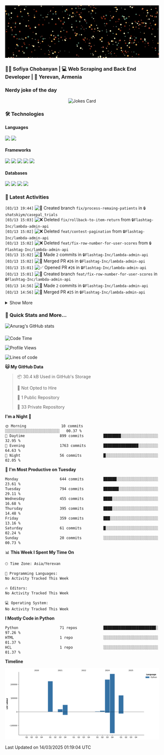 <p align="center">
  <img src="images/github.gif" alt="Hello, I am Sofiya" />
</p>

<h3> 👩‍💻 Sofiya Chobanyan | 💻 Web Scraping and Back End Developer | 📍 Yerevan, Armenia </h3>


### Nerdy joke of the day

<p align="center">
<img src="https://readme-jokes.vercel.app/api?theme=tokyonight" alt="Jokes Card" />
</p>

### 🛠️ Technologies

#### Languages

<code><img height="30" src="https://img.shields.io/badge/python-3670A0?style=for-the-badge&logo=python&logoColor=ffdd54"></code>
<code><img height="30" src="https://img.shields.io/badge/c++-%2300599C.svg?style=for-the-badge&logo=c%2B%2B&logoColor=white"></code>

#### Frameworks

<code><img height="30" src="https://img.shields.io/badge/django-%23092E20.svg?style=for-the-badge&logo=django&logoColor=white"></code>
<code><img height="30" src="https://img.shields.io/badge/DJANGO-REST-ff1709?style=for-the-badge&logo=django&logoColor=white&color=ff1709&labelColor=gray"></code>
<code><img height="30" src="https://img.shields.io/badge/flask-%23000.svg?style=for-the-badge&logo=flask&logoColor=white"></code>
<code><img height="30" src="https://img.shields.io/badge/-Selenium-brightgreen"></code>
<code><img height="30" src="https://img.shields.io/badge/-Scrapy-green"></code>

#### Databases

<code><img height="30" src="https://img.shields.io/badge/postgres-%23316192.svg?style=for-the-badge&logo=postgresql&logoColor=white"></code>
<code><img height="30" src="https://img.shields.io/badge/sqlite-%2307405e.svg?style=for-the-badge&logo=sqlite&logoColor=white"></code>
<code><img height="30" src="https://img.shields.io/badge/MongoDB-%234ea94b.svg?style=for-the-badge&logo=mongodb&logoColor=white"></code>
<code><img height="30" src="https://img.shields.io/badge/redis-%23DD0031.svg?style=for-the-badge&logo=redis&logoColor=white"></code>


### 💫 Latest Activities

<!--START_SECTION:activity-->
`[03/13 19:44]` <img alt="📂" src="https://github.com/cheesits456/github-activity-readme/raw/master/icons/create-branch.png" align="top" height="18"> Created branch `fix/process-remaing-patients` in <span title="Private Repo">`🔒shatskiym/casepal_trials`</span>  
`[03/13 15:03]` <img alt="❌" src="https://github.com/cheesits456/github-activity-readme/raw/master/icons/delete.png" align="top" height="18"> Deleted `fix/rollback-to-item-return` from <span title="Private Repo">`🔒Flashtag-Inc/lambda-admin-api`</span>  
`[03/13 15:02]` <img alt="❌" src="https://github.com/cheesits456/github-activity-readme/raw/master/icons/delete.png" align="top" height="18"> Deleted `feat/contest-pagination` from <span title="Private Repo">`🔒Flashtag-Inc/lambda-admin-api`</span>  
`[03/13 15:02]` <img alt="❌" src="https://github.com/cheesits456/github-activity-readme/raw/master/icons/delete.png" align="top" height="18"> Deleted `feat/fix-row-number-for-user-scores` from <span title="Private Repo">`🔒Flashtag-Inc/lambda-admin-api`</span>  
`[03/13 15:02]` <img alt="📝" src="https://github.com/cheesits456/github-activity-readme/raw/master/icons/commit.png" align="top" height="18"> Made `2` commits in <span title="Private Repo">`🔒Flashtag-Inc/lambda-admin-api`</span>  
`[03/13 15:02]` <img alt="🎉" src="https://github.com/cheesits456/github-activity-readme/raw/master/icons/merge.png" align="top" height="18"> Merged PR `#26` in <span title="Private Repo">`🔒Flashtag-Inc/lambda-admin-api`</span>  
`[03/13 15:01]` <img alt="✅" src="https://github.com/cheesits456/github-activity-readme/raw/master/icons/pr-open.png" align="top" height="18"> Opened PR `#26` in <span title="Private Repo">`🔒Flashtag-Inc/lambda-admin-api`</span>  
`[03/13 15:01]` <img alt="📂" src="https://github.com/cheesits456/github-activity-readme/raw/master/icons/create-branch.png" align="top" height="18"> Created branch `feat/fix-row-number-for-user-scores` in <span title="Private Repo">`🔒Flashtag-Inc/lambda-admin-api`</span>  
`[03/13 14:56]` <img alt="📝" src="https://github.com/cheesits456/github-activity-readme/raw/master/icons/commit.png" align="top" height="18"> Made `2` commits in <span title="Private Repo">`🔒Flashtag-Inc/lambda-admin-api`</span>  
`[03/13 14:56]` <img alt="🎉" src="https://github.com/cheesits456/github-activity-readme/raw/master/icons/merge.png" align="top" height="18"> Merged PR `#25` in <span title="Private Repo">`🔒Flashtag-Inc/lambda-admin-api`</span>  

<details><summary>Show More</summary>

`[03/13 14:56]` <img alt="✅" src="https://github.com/cheesits456/github-activity-readme/raw/master/icons/pr-open.png" align="top" height="18"> Opened PR `#25` in <span title="Private Repo">`🔒Flashtag-Inc/lambda-admin-api`</span>  
`[03/13 14:55]` <img alt="📂" src="https://github.com/cheesits456/github-activity-readme/raw/master/icons/create-branch.png" align="top" height="18"> Created branch `feat/user-score-offset-limit` in <span title="Private Repo">`🔒Flashtag-Inc/lambda-admin-api`</span>  
`[03/13 14:33]` <img alt="📝" src="https://github.com/cheesits456/github-activity-readme/raw/master/icons/commit.png" align="top" height="18"> Made `2` commits in <span title="Private Repo">`🔒Flashtag-Inc/lambda-admin-api`</span>  
`[03/13 14:33]` <img alt="🎉" src="https://github.com/cheesits456/github-activity-readme/raw/master/icons/merge.png" align="top" height="18"> Merged PR `#24` in <span title="Private Repo">`🔒Flashtag-Inc/lambda-admin-api`</span>  
`[03/13 14:33]` <img alt="✅" src="https://github.com/cheesits456/github-activity-readme/raw/master/icons/pr-open.png" align="top" height="18"> Opened PR `#24` in <span title="Private Repo">`🔒Flashtag-Inc/lambda-admin-api`</span>  
`[03/13 14:33]` <img alt="📂" src="https://github.com/cheesits456/github-activity-readme/raw/master/icons/create-branch.png" align="top" height="18"> Created branch `feat/contest-pagination` in <span title="Private Repo">`🔒Flashtag-Inc/lambda-admin-api`</span>  
`[03/13 14:22]` <img alt="📝" src="https://github.com/cheesits456/github-activity-readme/raw/master/icons/commit.png" align="top" height="18"> Made `2` commits in <span title="Private Repo">`🔒Flashtag-Inc/lambda-admin-api`</span>  
`[03/13 14:22]` <img alt="🎉" src="https://github.com/cheesits456/github-activity-readme/raw/master/icons/merge.png" align="top" height="18"> Merged PR `#23` in <span title="Private Repo">`🔒Flashtag-Inc/lambda-admin-api`</span>  
`[03/13 14:22]` <img alt="✅" src="https://github.com/cheesits456/github-activity-readme/raw/master/icons/pr-open.png" align="top" height="18"> Opened PR `#23` in <span title="Private Repo">`🔒Flashtag-Inc/lambda-admin-api`</span>  
`[03/13 14:21]` <img alt="📂" src="https://github.com/cheesits456/github-activity-readme/raw/master/icons/create-branch.png" align="top" height="18"> Created branch `fix/rollback-to-item-return` in <span title="Private Repo">`🔒Flashtag-Inc/lambda-admin-api`</span>  
`[03/13 14:09]` <img alt="❌" src="https://github.com/cheesits456/github-activity-readme/raw/master/icons/delete.png" align="top" height="18"> Deleted `feat/school_leaderboard` from <span title="Private Repo">`🔒Flashtag-Inc/lambda-admin-api`</span>  
`[03/13 14:08]` <img alt="❌" src="https://github.com/cheesits456/github-activity-readme/raw/master/icons/delete.png" align="top" height="18"> Deleted `feat/user-content` from <span title="Private Repo">`🔒Flashtag-Inc/lambda-admin-api`</span>  
`[03/13 14:08]` <img alt="❌" src="https://github.com/cheesits456/github-activity-readme/raw/master/icons/delete.png" align="top" height="18"> Deleted `fix/user-content` from <span title="Private Repo">`🔒Flashtag-Inc/lambda-admin-api`</span>  
`[03/13 14:08]` <img alt="❌" src="https://github.com/cheesits456/github-activity-readme/raw/master/icons/delete.png" align="top" height="18"> Deleted `feat/pagination` from <span title="Private Repo">`🔒Flashtag-Inc/lambda-admin-api`</span>  
`[03/13 14:08]` <img alt="❌" src="https://github.com/cheesits456/github-activity-readme/raw/master/icons/delete.png" align="top" height="18"> Deleted `feat/pagination-with-total-count` from <span title="Private Repo">`🔒Flashtag-Inc/lambda-admin-api`</span>  
`[03/13 14:08]` <img alt="❌" src="https://github.com/cheesits456/github-activity-readme/raw/master/icons/delete.png" align="top" height="18"> Deleted `fix/response` from <span title="Private Repo">`🔒Flashtag-Inc/lambda-admin-api`</span>  
`[03/13 14:07]` <img alt="📝" src="https://github.com/cheesits456/github-activity-readme/raw/master/icons/commit.png" align="top" height="18"> Made `2` commits in <span title="Private Repo">`🔒Flashtag-Inc/lambda-admin-api`</span>  
`[03/13 14:07]` <img alt="🎉" src="https://github.com/cheesits456/github-activity-readme/raw/master/icons/merge.png" align="top" height="18"> Merged PR `#22` in <span title="Private Repo">`🔒Flashtag-Inc/lambda-admin-api`</span>  
`[03/13 14:07]` <img alt="✅" src="https://github.com/cheesits456/github-activity-readme/raw/master/icons/pr-open.png" align="top" height="18"> Opened PR `#22` in <span title="Private Repo">`🔒Flashtag-Inc/lambda-admin-api`</span>  
`[03/13 14:07]` <img alt="📂" src="https://github.com/cheesits456/github-activity-readme/raw/master/icons/create-branch.png" align="top" height="18"> Created branch `fix/response` in <span title="Private Repo">`🔒Flashtag-Inc/lambda-admin-api`</span>  
`[03/13 14:03]` <img alt="📝" src="https://github.com/cheesits456/github-activity-readme/raw/master/icons/commit.png" align="top" height="18"> Made `2` commits in <span title="Private Repo">`🔒Flashtag-Inc/lambda-admin-api`</span>  
`[03/13 14:03]` <img alt="🎉" src="https://github.com/cheesits456/github-activity-readme/raw/master/icons/merge.png" align="top" height="18"> Merged PR `#21` in <span title="Private Repo">`🔒Flashtag-Inc/lambda-admin-api`</span>  
`[03/13 13:58]` <img alt="✅" src="https://github.com/cheesits456/github-activity-readme/raw/master/icons/pr-open.png" align="top" height="18"> Opened PR `#21` in <span title="Private Repo">`🔒Flashtag-Inc/lambda-admin-api`</span>  
`[03/13 13:57]` <img alt="📂" src="https://github.com/cheesits456/github-activity-readme/raw/master/icons/create-branch.png" align="top" height="18"> Created branch `feat/pagination-with-total-count` in <span title="Private Repo">`🔒Flashtag-Inc/lambda-admin-api`</span>  
`[03/13 13:11]` <img alt="✅" src="https://github.com/cheesits456/github-activity-readme/raw/master/icons/pr-open.png" align="top" height="18"> Opened PR `#20` in <span title="Private Repo">`🔒Flashtag-Inc/lambda-admin-api`</span>  
`[03/13 13:10]` <img alt="📝" src="https://github.com/cheesits456/github-activity-readme/raw/master/icons/commit.png" align="top" height="18"> Made `2` commits in <span title="Private Repo">`🔒Flashtag-Inc/lambda-admin-api`</span>  
`[03/13 13:10]` <img alt="🎉" src="https://github.com/cheesits456/github-activity-readme/raw/master/icons/merge.png" align="top" height="18"> Merged PR `#19` in <span title="Private Repo">`🔒Flashtag-Inc/lambda-admin-api`</span>  
`[03/13 13:09]` <img alt="✅" src="https://github.com/cheesits456/github-activity-readme/raw/master/icons/pr-open.png" align="top" height="18"> Opened PR `#19` in <span title="Private Repo">`🔒Flashtag-Inc/lambda-admin-api`</span>  
`[03/13 13:07]` <img alt="📂" src="https://github.com/cheesits456/github-activity-readme/raw/master/icons/create-branch.png" align="top" height="18"> Created branch `feat/pagination` in <span title="Private Repo">`🔒Flashtag-Inc/lambda-admin-api`</span>  
`[03/13 12:17]` <img alt="✅" src="https://github.com/cheesits456/github-activity-readme/raw/master/icons/pr-open.png" align="top" height="18"> Opened PR `#191` in <span title="Private Repo">`🔒Flashtag-Inc/flashtag-backend`</span>  
`[03/13 11:45]` <img alt="✅" src="https://github.com/cheesits456/github-activity-readme/raw/master/icons/pr-open.png" align="top" height="18"> Opened PR `#190` in <span title="Private Repo">`🔒Flashtag-Inc/flashtag-backend`</span>  
`[03/13 11:44]` <img alt="📂" src="https://github.com/cheesits456/github-activity-readme/raw/master/icons/create-branch.png" align="top" height="18"> Created branch `feat/FT-2756` in <span title="Private Repo">`🔒Flashtag-Inc/flashtag-backend`</span>  
`[03/13 10:53]` <img alt="✅" src="https://github.com/cheesits456/github-activity-readme/raw/master/icons/pr-open.png" align="top" height="18"> Opened PR `#189` in <span title="Private Repo">`🔒Flashtag-Inc/flashtag-backend`</span>  
`[03/13 10:53]` <img alt="✅" src="https://github.com/cheesits456/github-activity-readme/raw/master/icons/pr-open.png" align="top" height="18"> Opened PR `#12` in <span title="Private Repo">`🔒Flashtag-Inc/lambda-task-notification-handler`</span>  
`[03/13 10:53]` <img alt="✅" src="https://github.com/cheesits456/github-activity-readme/raw/master/icons/pr-open.png" align="top" height="18"> Opened PR `#94` in <span title="Private Repo">`🔒Flashtag-Inc/flashtap-data-lib`</span>  
`[03/13 10:51]` <img alt="📂" src="https://github.com/cheesits456/github-activity-readme/raw/master/icons/create-branch.png" align="top" height="18"> Created branch `feat/FT-2759` in <span title="Private Repo">`🔒Flashtag-Inc/flashtag-backend`</span>  
`[03/13 10:49]` <img alt="📂" src="https://github.com/cheesits456/github-activity-readme/raw/master/icons/create-branch.png" align="top" height="18"> Created branch `feat/FT-2759` in <span title="Private Repo">`🔒Flashtag-Inc/lambda-task-notification-handler`</span>  
`[03/13 10:49]` <img alt="📂" src="https://github.com/cheesits456/github-activity-readme/raw/master/icons/create-branch.png" align="top" height="18"> Created branch `feat/FT-2759` in <span title="Private Repo">`🔒Flashtag-Inc/flashtap-data-lib`</span>  
`[03/13 01:20]` <img alt="📝" src="https://github.com/cheesits456/github-activity-readme/raw/master/icons/commit.png" align="top" height="18"> Made `2` commits in [Sofiyayan/Sofiyayan](https://github.com/Sofiyayan/Sofiyayan)  
`[03/11 19:28]` <img alt="📝" src="https://github.com/cheesits456/github-activity-readme/raw/master/icons/commit.png" align="top" height="18"> Made `18` commits in <span title="Private Repo">`🔒Flashtag-Inc/lambda-admin-api`</span>  
`[03/11 19:28]` <img alt="🎉" src="https://github.com/cheesits456/github-activity-readme/raw/master/icons/merge.png" align="top" height="18"> Merged PR `#18` in <span title="Private Repo">`🔒Flashtag-Inc/lambda-admin-api`</span>  
`[03/11 19:27]` <img alt="✅" src="https://github.com/cheesits456/github-activity-readme/raw/master/icons/pr-open.png" align="top" height="18"> Opened PR `#18` in <span title="Private Repo">`🔒Flashtag-Inc/lambda-admin-api`</span>  
`[03/11 19:05]` <img alt="🎉" src="https://github.com/cheesits456/github-activity-readme/raw/master/icons/merge.png" align="top" height="18"> Merged PR `#17` in <span title="Private Repo">`🔒Flashtag-Inc/lambda-admin-api`</span>  
`[03/11 19:05]` <img alt="📝" src="https://github.com/cheesits456/github-activity-readme/raw/master/icons/commit.png" align="top" height="18"> Made `5` commits in <span title="Private Repo">`🔒Flashtag-Inc/lambda-admin-api`</span>  
`[03/11 19:04]` <img alt="✅" src="https://github.com/cheesits456/github-activity-readme/raw/master/icons/pr-open.png" align="top" height="18"> Opened PR `#17` in <span title="Private Repo">`🔒Flashtag-Inc/lambda-admin-api`</span>  
`[03/11 19:03]` <img alt="📝" src="https://github.com/cheesits456/github-activity-readme/raw/master/icons/commit.png" align="top" height="18"> Made `4` commits in <span title="Private Repo">`🔒Flashtag-Inc/lambda-admin-api`</span>  
`[03/11 16:05]` <img alt="🎉" src="https://github.com/cheesits456/github-activity-readme/raw/master/icons/merge.png" align="top" height="18"> Merged PR `#16` in <span title="Private Repo">`🔒Flashtag-Inc/lambda-admin-api`</span>  
`[03/11 16:05]` <img alt="📝" src="https://github.com/cheesits456/github-activity-readme/raw/master/icons/commit.png" align="top" height="18"> Made `2` commits in <span title="Private Repo">`🔒Flashtag-Inc/lambda-admin-api`</span>  
`[03/11 16:05]` <img alt="✅" src="https://github.com/cheesits456/github-activity-readme/raw/master/icons/pr-open.png" align="top" height="18"> Opened PR `#16` in <span title="Private Repo">`🔒Flashtag-Inc/lambda-admin-api`</span>  
`[03/11 16:04]` <img alt="📝" src="https://github.com/cheesits456/github-activity-readme/raw/master/icons/commit.png" align="top" height="18"> Made `4` commits in <span title="Private Repo">`🔒Flashtag-Inc/lambda-admin-api`</span>  
`[03/11 15:58]` <img alt="🎉" src="https://github.com/cheesits456/github-activity-readme/raw/master/icons/merge.png" align="top" height="18"> Merged PR `#15` in <span title="Private Repo">`🔒Flashtag-Inc/lambda-admin-api`</span>  
`[03/11 15:57]` <img alt="📝" src="https://github.com/cheesits456/github-activity-readme/raw/master/icons/commit.png" align="top" height="18"> Made `2` commits in <span title="Private Repo">`🔒Flashtag-Inc/lambda-admin-api`</span>  
`[03/11 15:57]` <img alt="✅" src="https://github.com/cheesits456/github-activity-readme/raw/master/icons/pr-open.png" align="top" height="18"> Opened PR `#15` in <span title="Private Repo">`🔒Flashtag-Inc/lambda-admin-api`</span>  
`[03/11 15:57]` <img alt="📝" src="https://github.com/cheesits456/github-activity-readme/raw/master/icons/commit.png" align="top" height="18"> Made `1` commit in <span title="Private Repo">`🔒Flashtag-Inc/lambda-admin-api`</span>  
`[03/11 15:54]` <img alt="🎉" src="https://github.com/cheesits456/github-activity-readme/raw/master/icons/merge.png" align="top" height="18"> Merged PR `#14` in <span title="Private Repo">`🔒Flashtag-Inc/lambda-admin-api`</span>  
`[03/11 15:54]` <img alt="📝" src="https://github.com/cheesits456/github-activity-readme/raw/master/icons/commit.png" align="top" height="18"> Made `5` commits in <span title="Private Repo">`🔒Flashtag-Inc/lambda-admin-api`</span>  
`[03/11 15:52]` <img alt="✅" src="https://github.com/cheesits456/github-activity-readme/raw/master/icons/pr-open.png" align="top" height="18"> Opened PR `#14` in <span title="Private Repo">`🔒Flashtag-Inc/lambda-admin-api`</span>  
`[03/11 15:52]` <img alt="📝" src="https://github.com/cheesits456/github-activity-readme/raw/master/icons/commit.png" align="top" height="18"> Made `3` commits in <span title="Private Repo">`🔒Flashtag-Inc/lambda-admin-api`</span>  
`[03/11 15:48]` <img alt="🎉" src="https://github.com/cheesits456/github-activity-readme/raw/master/icons/merge.png" align="top" height="18"> Merged PR `#13` in <span title="Private Repo">`🔒Flashtag-Inc/lambda-admin-api`</span>  
`[03/11 15:48]` <img alt="✅" src="https://github.com/cheesits456/github-activity-readme/raw/master/icons/pr-open.png" align="top" height="18"> Opened PR `#13` in <span title="Private Repo">`🔒Flashtag-Inc/lambda-admin-api`</span>  
`[03/11 15:47]` <img alt="📂" src="https://github.com/cheesits456/github-activity-readme/raw/master/icons/create-branch.png" align="top" height="18"> Created branch `fix/user-content` in <span title="Private Repo">`🔒Flashtag-Inc/lambda-admin-api`</span>  
`[03/11 15:18]` <img alt="📝" src="https://github.com/cheesits456/github-activity-readme/raw/master/icons/commit.png" align="top" height="18"> Made `3` commits in <span title="Private Repo">`🔒Flashtag-Inc/lambda-admin-api`</span>  
`[03/11 15:18]` <img alt="🎉" src="https://github.com/cheesits456/github-activity-readme/raw/master/icons/merge.png" align="top" height="18"> Merged PR `#12` in <span title="Private Repo">`🔒Flashtag-Inc/lambda-admin-api`</span>  
`[03/11 15:17]` <img alt="📝" src="https://github.com/cheesits456/github-activity-readme/raw/master/icons/commit.png" align="top" height="18"> Made `5` commits in <span title="Private Repo">`🔒Flashtag-Inc/lambda-admin-api`</span>  
`[03/11 15:17]` <img alt="✅" src="https://github.com/cheesits456/github-activity-readme/raw/master/icons/pr-open.png" align="top" height="18"> Opened PR `#12` in <span title="Private Repo">`🔒Flashtag-Inc/lambda-admin-api`</span>  
`[03/11 15:17]` <img alt="📂" src="https://github.com/cheesits456/github-activity-readme/raw/master/icons/create-branch.png" align="top" height="18"> Created branch `feat/user-content` in <span title="Private Repo">`🔒Flashtag-Inc/lambda-admin-api`</span>  
`[03/11 13:26]` <img alt="❌" src="https://github.com/cheesits456/github-activity-readme/raw/master/icons/delete.png" align="top" height="18"> Deleted `feat/fix-global-notification-subscription` from <span title="Private Repo">`🔒Flashtag-Inc/flashtag-backend`</span>  
`[03/11 13:26]` <img alt="📝" src="https://github.com/cheesits456/github-activity-readme/raw/master/icons/commit.png" align="top" height="18"> Made `2` commits in <span title="Private Repo">`🔒Flashtag-Inc/flashtag-backend`</span>  
`[03/11 13:26]` <img alt="🎉" src="https://github.com/cheesits456/github-activity-readme/raw/master/icons/merge.png" align="top" height="18"> Merged PR `#185` in <span title="Private Repo">`🔒Flashtag-Inc/flashtag-backend`</span>  
`[03/11 13:25]` <img alt="✅" src="https://github.com/cheesits456/github-activity-readme/raw/master/icons/pr-open.png" align="top" height="18"> Opened PR `#185` in <span title="Private Repo">`🔒Flashtag-Inc/flashtag-backend`</span>  
`[03/11 13:25]` <img alt="📂" src="https://github.com/cheesits456/github-activity-readme/raw/master/icons/create-branch.png" align="top" height="18"> Created branch `feat/fix-global-notification-subscription` in <span title="Private Repo">`🔒Flashtag-Inc/flashtag-backend`</span>  
`[03/11 01:19]` <img alt="📝" src="https://github.com/cheesits456/github-activity-readme/raw/master/icons/commit.png" align="top" height="18"> Made `1` commit in [Sofiyayan/Sofiyayan](https://github.com/Sofiyayan/Sofiyayan)  
`[03/10 18:00]` <img alt="✅" src="https://github.com/cheesits456/github-activity-readme/raw/master/icons/pr-open.png" align="top" height="18"> Opened PR `#84` in <span title="Private Repo">`🔒shatskiym/casepal_trials`</span>  
`[03/10 18:00]` <img alt="📝" src="https://github.com/cheesits456/github-activity-readme/raw/master/icons/commit.png" align="top" height="18"> Made `1` commit in <span title="Private Repo">`🔒shatskiym/casepal_trials`</span>  
`[03/10 17:58]` <img alt="📂" src="https://github.com/cheesits456/github-activity-readme/raw/master/icons/create-branch.png" align="top" height="18"> Created branch `fix/preview_urls` in <span title="Private Repo">`🔒shatskiym/casepal_trials`</span>  
`[03/10 17:58]` <img alt="❌" src="https://github.com/cheesits456/github-activity-readme/raw/master/icons/delete.png" align="top" height="18"> Deleted `fix/preview_urls` from <span title="Private Repo">`🔒shatskiym/casepal_trials`</span>  
`[03/10 17:58]` <img alt="❌" src="https://github.com/cheesits456/github-activity-readme/raw/master/icons/pr-close.png" align="top" height="18"> Closed PR `#83` in <span title="Private Repo">`🔒shatskiym/casepal_trials`</span>  
`[03/10 17:42]` <img alt="📝" src="https://github.com/cheesits456/github-activity-readme/raw/master/icons/commit.png" align="top" height="18"> Made `1` commit in <span title="Private Repo">`🔒shatskiym/casepal_trials`</span>  
`[03/10 16:26]` <img alt="📝" src="https://github.com/cheesits456/github-activity-readme/raw/master/icons/commit.png" align="top" height="18"> Made `1` commit in <span title="Private Repo">`🔒Flashtag-Inc/flashtag-backend`</span>  
`[03/10 15:15]` <img alt="📝" src="https://github.com/cheesits456/github-activity-readme/raw/master/icons/commit.png" align="top" height="18"> Made `1` commit in <span title="Private Repo">`🔒shatskiym/casepal_trials`</span>  
`[03/10 15:09]` <img alt="✅" src="https://github.com/cheesits456/github-activity-readme/raw/master/icons/pr-open.png" align="top" height="18"> Opened PR `#83` in <span title="Private Repo">`🔒shatskiym/casepal_trials`</span>  
`[03/10 15:09]` <img alt="📝" src="https://github.com/cheesits456/github-activity-readme/raw/master/icons/commit.png" align="top" height="18"> Made `2` commits in <span title="Private Repo">`🔒shatskiym/casepal_trials`</span>  
`[03/10 15:06]` <img alt="📂" src="https://github.com/cheesits456/github-activity-readme/raw/master/icons/create-branch.png" align="top" height="18"> Created branch `fix/preview_urls` in <span title="Private Repo">`🔒shatskiym/casepal_trials`</span>  
`[03/10 14:21]` <img alt="📝" src="https://github.com/cheesits456/github-activity-readme/raw/master/icons/commit.png" align="top" height="18"> Made `1` commit in <span title="Private Repo">`🔒Flashtag-Inc/flashtag-backend`</span>  
`[03/10 14:21]` <img alt="✅" src="https://github.com/cheesits456/github-activity-readme/raw/master/icons/pr-open.png" align="top" height="18"> Opened PR `#184` in <span title="Private Repo">`🔒Flashtag-Inc/flashtag-backend`</span>  
`[03/10 14:19]` <img alt="✅" src="https://github.com/cheesits456/github-activity-readme/raw/master/icons/pr-open.png" align="top" height="18"> Opened PR `#91` in <span title="Private Repo">`🔒Flashtag-Inc/flashtap-data-lib`</span>  
`[03/10 12:06]` <img alt="📂" src="https://github.com/cheesits456/github-activity-readme/raw/master/icons/create-branch.png" align="top" height="18"> Created branch `feat/FT-2757` in <span title="Private Repo">`🔒Flashtag-Inc/flashtap-data-lib`</span>  
`[03/10 12:05]` <img alt="📂" src="https://github.com/cheesits456/github-activity-readme/raw/master/icons/create-branch.png" align="top" height="18"> Created branch `feat/FT-2757` in <span title="Private Repo">`🔒Flashtag-Inc/flashtag-backend`</span>  
`[03/10 01:08]` <img alt="📝" src="https://github.com/cheesits456/github-activity-readme/raw/master/icons/commit.png" align="top" height="18"> Made `4` commits in [Sofiyayan/Sofiyayan](https://github.com/Sofiyayan/Sofiyayan)  
`[03/06 17:49]` <img alt="✅" src="https://github.com/cheesits456/github-activity-readme/raw/master/icons/pr-open.png" align="top" height="18"> Opened PR `#183` in <span title="Private Repo">`🔒Flashtag-Inc/flashtag-backend`</span>  
`[03/06 17:49]` <img alt="📂" src="https://github.com/cheesits456/github-activity-readme/raw/master/icons/create-branch.png" align="top" height="18"> Created branch `feat/fix-FT-2641` in <span title="Private Repo">`🔒Flashtag-Inc/flashtag-backend`</span>  
`[03/06 01:19]` <img alt="📝" src="https://github.com/cheesits456/github-activity-readme/raw/master/icons/commit.png" align="top" height="18"> Made `1` commit in [Sofiyayan/Sofiyayan](https://github.com/Sofiyayan/Sofiyayan)  
`[03/05 17:36]` <img alt="📝" src="https://github.com/cheesits456/github-activity-readme/raw/master/icons/commit.png" align="top" height="18"> Made `1` commit in <span title="Private Repo">`🔒Flashtag-Inc/flashtag-backend`</span>  
`[03/05 17:21]` <img alt="📝" src="https://github.com/cheesits456/github-activity-readme/raw/master/icons/commit.png" align="top" height="18"> Made `1` commit in <span title="Private Repo">`🔒Flashtag-Inc/flashtap-lambda-video-api`</span>  
`[03/05 16:59]` <img alt="✅" src="https://github.com/cheesits456/github-activity-readme/raw/master/icons/pr-open.png" align="top" height="18"> Opened PR `#80` in <span title="Private Repo">`🔒shatskiym/casepal_trials`</span>  
`[03/05 16:59]` <img alt="📂" src="https://github.com/cheesits456/github-activity-readme/raw/master/icons/create-branch.png" align="top" height="18"> Created branch `fix/force-reload` in <span title="Private Repo">`🔒shatskiym/casepal_trials`</span>  
`[03/05 16:49]` <img alt="📝" src="https://github.com/cheesits456/github-activity-readme/raw/master/icons/commit.png" align="top" height="18"> Made `2` commits in <span title="Private Repo">`🔒shatskiym/casepal_trials`</span>  
`[03/05 15:55]` <img alt="✅" src="https://github.com/cheesits456/github-activity-readme/raw/master/icons/pr-open.png" align="top" height="18"> Opened PR `#79` in <span title="Private Repo">`🔒shatskiym/casepal_trials`</span>  
`[03/05 15:55]` <img alt="📂" src="https://github.com/cheesits456/github-activity-readme/raw/master/icons/create-branch.png" align="top" height="18"> Created branch `fix/moving-documents` in <span title="Private Repo">`🔒shatskiym/casepal_trials`</span>  
`[03/05 13:36]` <img alt="📝" src="https://github.com/cheesits456/github-activity-readme/raw/master/icons/commit.png" align="top" height="18"> Made `1` commit in <span title="Private Repo">`🔒Flashtag-Inc/flashtag-backend`</span>  
`[03/05 13:23]` <img alt="📝" src="https://github.com/cheesits456/github-activity-readme/raw/master/icons/commit.png" align="top" height="18"> Made `1` commit in <span title="Private Repo">`🔒shatskiym/casepal_trials`</span>  
`[03/05 12:51]` <img alt="📝" src="https://github.com/cheesits456/github-activity-readme/raw/master/icons/commit.png" align="top" height="18"> Made `1` commit in <span title="Private Repo">`🔒Flashtag-Inc/flashtag-backend`</span>  
`[03/05 12:50]` <img alt="📝" src="https://github.com/cheesits456/github-activity-readme/raw/master/icons/commit.png" align="top" height="18"> Made `1` commit in <span title="Private Repo">`🔒Flashtag-Inc/flashtap-data-lib`</span>  
`[03/05 12:28]` <img alt="📂" src="https://github.com/cheesits456/github-activity-readme/raw/master/icons/create-branch.png" align="top" height="18"> Created branch `feat/agent-for-condition-filtering` in <span title="Private Repo">`🔒shatskiym/casepal_trials`</span>  
`[03/05 10:13]` <img alt="📝" src="https://github.com/cheesits456/github-activity-readme/raw/master/icons/commit.png" align="top" height="18"> Made `1` commit in <span title="Private Repo">`🔒Flashtag-Inc/lambda-leaderboard-api`</span>  
`[03/05 10:05]` <img alt="📝" src="https://github.com/cheesits456/github-activity-readme/raw/master/icons/commit.png" align="top" height="18"> Made `2` commits in <span title="Private Repo">`🔒Flashtag-Inc/flashtag-backend`</span>  
`[03/05 09:49]` <img alt="📝" src="https://github.com/cheesits456/github-activity-readme/raw/master/icons/commit.png" align="top" height="18"> Made `1` commit in <span title="Private Repo">`🔒Flashtag-Inc/flashtap-lambda-video-api`</span>  
`[03/05 01:18]` <img alt="📝" src="https://github.com/cheesits456/github-activity-readme/raw/master/icons/commit.png" align="top" height="18"> Made `1` commit in [Sofiyayan/Sofiyayan](https://github.com/Sofiyayan/Sofiyayan)  
`[03/04 20:21]` <img alt="❌" src="https://github.com/cheesits456/github-activity-readme/raw/master/icons/delete.png" align="top" height="18"> Deleted `feat/agent-for-condition-filtering` from <span title="Private Repo">`🔒shatskiym/casepal_trials`</span>  
`[03/04 19:57]` <img alt="✅" src="https://github.com/cheesits456/github-activity-readme/raw/master/icons/pr-open.png" align="top" height="18"> Opened PR `#77` in <span title="Private Repo">`🔒shatskiym/casepal_trials`</span>  
`[03/04 19:56]` <img alt="📂" src="https://github.com/cheesits456/github-activity-readme/raw/master/icons/create-branch.png" align="top" height="18"> Created branch `filter-none-cancer-patients-in-preprocessing` in <span title="Private Repo">`🔒shatskiym/casepal_trials`</span>  
`[03/04 19:55]` <img alt="❌" src="https://github.com/cheesits456/github-activity-readme/raw/master/icons/pr-close.png" align="top" height="18"> Closed PR `#76` in <span title="Private Repo">`🔒shatskiym/casepal_trials`</span>  
`[03/04 19:54]` <img alt="📝" src="https://github.com/cheesits456/github-activity-readme/raw/master/icons/commit.png" align="top" height="18"> Made `4` commits in <span title="Private Repo">`🔒shatskiym/casepal_trials`</span>  
`[03/04 17:18]` <img alt="✅" src="https://github.com/cheesits456/github-activity-readme/raw/master/icons/pr-open.png" align="top" height="18"> Opened PR `#76` in <span title="Private Repo">`🔒shatskiym/casepal_trials`</span>  
`[03/04 17:16]` <img alt="📂" src="https://github.com/cheesits456/github-activity-readme/raw/master/icons/create-branch.png" align="top" height="18"> Created branch `feat/agent-for-condition-filtering` in <span title="Private Repo">`🔒shatskiym/casepal_trials`</span>  
`[03/04 15:27]` <img alt="❌" src="https://github.com/cheesits456/github-activity-readme/raw/master/icons/delete.png" align="top" height="18"> Deleted `fix/category` from <span title="Private Repo">`🔒Flashtag-Inc/lambda-task-notification-handler`</span>  
`[03/04 15:27]` <img alt="📝" src="https://github.com/cheesits456/github-activity-readme/raw/master/icons/commit.png" align="top" height="18"> Made `2` commits in <span title="Private Repo">`🔒Flashtag-Inc/lambda-task-notification-handler`</span>  
`[03/04 15:27]` <img alt="🎉" src="https://github.com/cheesits456/github-activity-readme/raw/master/icons/merge.png" align="top" height="18"> Merged PR `#11` in <span title="Private Repo">`🔒Flashtag-Inc/lambda-task-notification-handler`</span>  
`[03/04 15:27]` <img alt="✅" src="https://github.com/cheesits456/github-activity-readme/raw/master/icons/pr-open.png" align="top" height="18"> Opened PR `#11` in <span title="Private Repo">`🔒Flashtag-Inc/lambda-task-notification-handler`</span>  
`[03/04 15:27]` <img alt="📂" src="https://github.com/cheesits456/github-activity-readme/raw/master/icons/create-branch.png" align="top" height="18"> Created branch `fix/category` in <span title="Private Repo">`🔒Flashtag-Inc/lambda-task-notification-handler`</span>  
`[03/04 15:22]` <img alt="❌" src="https://github.com/cheesits456/github-activity-readme/raw/master/icons/delete.png" align="top" height="18"> Deleted `feat/leaderboard-type` from <span title="Private Repo">`🔒Flashtag-Inc/lambda-task-notification-handler`</span>  
`[03/04 15:22]` <img alt="📝" src="https://github.com/cheesits456/github-activity-readme/raw/master/icons/commit.png" align="top" height="18"> Made `2` commits in <span title="Private Repo">`🔒Flashtag-Inc/lambda-task-notification-handler`</span>  
`[03/04 15:22]` <img alt="🎉" src="https://github.com/cheesits456/github-activity-readme/raw/master/icons/merge.png" align="top" height="18"> Merged PR `#10` in <span title="Private Repo">`🔒Flashtag-Inc/lambda-task-notification-handler`</span>  
`[03/04 15:22]` <img alt="✅" src="https://github.com/cheesits456/github-activity-readme/raw/master/icons/pr-open.png" align="top" height="18"> Opened PR `#10` in <span title="Private Repo">`🔒Flashtag-Inc/lambda-task-notification-handler`</span>  
`[03/04 15:22]` <img alt="📂" src="https://github.com/cheesits456/github-activity-readme/raw/master/icons/create-branch.png" align="top" height="18"> Created branch `feat/leaderboard-type` in <span title="Private Repo">`🔒Flashtag-Inc/lambda-task-notification-handler`</span>  
`[03/04 12:03]` <img alt="❌" src="https://github.com/cheesits456/github-activity-readme/raw/master/icons/delete.png" align="top" height="18"> Deleted `feat/log-level` from <span title="Private Repo">`🔒Flashtag-Inc/lambda-task-notification-handler`</span>  
`[03/04 12:03]` <img alt="📝" src="https://github.com/cheesits456/github-activity-readme/raw/master/icons/commit.png" align="top" height="18"> Made `2` commits in <span title="Private Repo">`🔒Flashtag-Inc/lambda-task-notification-handler`</span>  
`[03/04 12:03]` <img alt="🎉" src="https://github.com/cheesits456/github-activity-readme/raw/master/icons/merge.png" align="top" height="18"> Merged PR `#9` in <span title="Private Repo">`🔒Flashtag-Inc/lambda-task-notification-handler`</span>  
`[03/04 12:02]` <img alt="✅" src="https://github.com/cheesits456/github-activity-readme/raw/master/icons/pr-open.png" align="top" height="18"> Opened PR `#9` in <span title="Private Repo">`🔒Flashtag-Inc/lambda-task-notification-handler`</span>  
`[03/04 12:01]` <img alt="📂" src="https://github.com/cheesits456/github-activity-readme/raw/master/icons/create-branch.png" align="top" height="18"> Created branch `feat/log-level` in <span title="Private Repo">`🔒Flashtag-Inc/lambda-task-notification-handler`</span>  
`[03/04 11:51]` <img alt="❌" src="https://github.com/cheesits456/github-activity-readme/raw/master/icons/delete.png" align="top" height="18"> Deleted `fix/global-notification` from <span title="Private Repo">`🔒Flashtag-Inc/lambda-task-notification-handler`</span>  
`[03/04 11:50]` <img alt="❌" src="https://github.com/cheesits456/github-activity-readme/raw/master/icons/delete.png" align="top" height="18"> Deleted `fix/arg` from <span title="Private Repo">`🔒Flashtag-Inc/lambda-task-notification-handler`</span>  
`[03/04 11:50]` <img alt="❌" src="https://github.com/cheesits456/github-activity-readme/raw/master/icons/delete.png" align="top" height="18"> Deleted `feat/logging` from <span title="Private Repo">`🔒Flashtag-Inc/lambda-task-notification-handler`</span>  
`[03/04 11:50]` <img alt="📝" src="https://github.com/cheesits456/github-activity-readme/raw/master/icons/commit.png" align="top" height="18"> Made `2` commits in <span title="Private Repo">`🔒Flashtag-Inc/lambda-task-notification-handler`</span>  
`[03/04 11:50]` <img alt="🎉" src="https://github.com/cheesits456/github-activity-readme/raw/master/icons/merge.png" align="top" height="18"> Merged PR `#8` in <span title="Private Repo">`🔒Flashtag-Inc/lambda-task-notification-handler`</span>  
`[03/04 11:49]` <img alt="✅" src="https://github.com/cheesits456/github-activity-readme/raw/master/icons/pr-open.png" align="top" height="18"> Opened PR `#8` in <span title="Private Repo">`🔒Flashtag-Inc/lambda-task-notification-handler`</span>  
`[03/04 11:49]` <img alt="📂" src="https://github.com/cheesits456/github-activity-readme/raw/master/icons/create-branch.png" align="top" height="18"> Created branch `feat/logging` in <span title="Private Repo">`🔒Flashtag-Inc/lambda-task-notification-handler`</span>  
`[03/04 10:01]` <img alt="✅" src="https://github.com/cheesits456/github-activity-readme/raw/master/icons/pr-open.png" align="top" height="18"> Opened PR `#14` in <span title="Private Repo">`🔒Flashtag-Inc/lambda-leaderboard-api`</span>  
`[03/04 10:01]` <img alt="📂" src="https://github.com/cheesits456/github-activity-readme/raw/master/icons/create-branch.png" align="top" height="18"> Created branch `feat/FT-2753` in <span title="Private Repo">`🔒Flashtag-Inc/lambda-leaderboard-api`</span>  
`[03/04 09:30]` <img alt="✅" src="https://github.com/cheesits456/github-activity-readme/raw/master/icons/pr-open.png" align="top" height="18"> Opened PR `#29` in <span title="Private Repo">`🔒Flashtag-Inc/flashtap-lambda-video-api`</span>  
`[03/04 09:30]` <img alt="📂" src="https://github.com/cheesits456/github-activity-readme/raw/master/icons/create-branch.png" align="top" height="18"> Created branch `feat/FT-2753` in <span title="Private Repo">`🔒Flashtag-Inc/flashtap-lambda-video-api`</span>  
`[03/04 08:58]` <img alt="📝" src="https://github.com/cheesits456/github-activity-readme/raw/master/icons/commit.png" align="top" height="18"> Made `1` commit in <span title="Private Repo">`🔒Flashtag-Inc/lambda-task-user-state-handling`</span>  
`[03/04 01:19]` <img alt="📝" src="https://github.com/cheesits456/github-activity-readme/raw/master/icons/commit.png" align="top" height="18"> Made `1` commit in [Sofiyayan/Sofiyayan](https://github.com/Sofiyayan/Sofiyayan)  
`[03/03 20:03]` <img alt="✅" src="https://github.com/cheesits456/github-activity-readme/raw/master/icons/pr-open.png" align="top" height="18"> Opened PR `#182` in <span title="Private Repo">`🔒Flashtag-Inc/flashtag-backend`</span>  
`[03/03 20:02]` <img alt="📂" src="https://github.com/cheesits456/github-activity-readme/raw/master/icons/create-branch.png" align="top" height="18"> Created branch `feat/FT-2753` in <span title="Private Repo">`🔒Flashtag-Inc/flashtag-backend`</span>  
`[03/03 19:48]` <img alt="📝" src="https://github.com/cheesits456/github-activity-readme/raw/master/icons/commit.png" align="top" height="18"> Made `2` commits in <span title="Private Repo">`🔒Flashtag-Inc/flashtap-data-lib`</span>  
`[03/03 19:19]` <img alt="✅" src="https://github.com/cheesits456/github-activity-readme/raw/master/icons/pr-open.png" align="top" height="18"> Opened PR `#1` in <span title="Private Repo">`🔒Flashtag-Inc/lambda-task-user-state-handling`</span>  
`[03/03 19:19]` <img alt="📂" src="https://github.com/cheesits456/github-activity-readme/raw/master/icons/create-branch.png" align="top" height="18"> Created branch `feat/FT-2753` in <span title="Private Repo">`🔒Flashtag-Inc/lambda-task-user-state-handling`</span>  
`[03/03 19:05]` <img alt="📝" src="https://github.com/cheesits456/github-activity-readme/raw/master/icons/commit.png" align="top" height="18"> Made `1` commit in <span title="Private Repo">`🔒Flashtag-Inc/flashtap-data-lib`</span>  
`[03/03 19:03]` <img alt="✅" src="https://github.com/cheesits456/github-activity-readme/raw/master/icons/pr-open.png" align="top" height="18"> Opened PR `#6` in <span title="Private Repo">`🔒Flashtag-Inc/flashtap-infrastructure`</span>  
`[03/03 19:02]` <img alt="📂" src="https://github.com/cheesits456/github-activity-readme/raw/master/icons/create-branch.png" align="top" height="18"> Created branch `feat/FT-2753` in <span title="Private Repo">`🔒Flashtag-Inc/flashtap-infrastructure`</span>  
`[03/03 18:37]` <img alt="📂" src="https://github.com/cheesits456/github-activity-readme/raw/master/icons/create-branch.png" align="top" height="18"> Created branch `dev` in <span title="Private Repo">`🔒Flashtag-Inc/lambda-account-type-handler`</span>  
`[03/03 18:37]` <img alt="➕" src="https://github.com/cheesits456/github-activity-readme/raw/master/icons/create-repo.png" align="top" height="18"> Created repository <span title="Private Repo">`🔒Flashtag-Inc/lambda-account-type-handler`</span>  
`[03/03 18:33]` <img alt="✅" src="https://github.com/cheesits456/github-activity-readme/raw/master/icons/pr-open.png" align="top" height="18"> Opened PR `#90` in <span title="Private Repo">`🔒Flashtag-Inc/flashtap-data-lib`</span>  
`[03/03 18:33]` <img alt="📂" src="https://github.com/cheesits456/github-activity-readme/raw/master/icons/create-branch.png" align="top" height="18"> Created branch `feat/FT-2753` in <span title="Private Repo">`🔒Flashtag-Inc/flashtap-data-lib`</span>  
`[03/03 09:18]` <img alt="📝" src="https://github.com/cheesits456/github-activity-readme/raw/master/icons/commit.png" align="top" height="18"> Made `2` commits in <span title="Private Repo">`🔒Flashtag-Inc/lambda-admin-api`</span>  
`[03/03 09:18]` <img alt="🎉" src="https://github.com/cheesits456/github-activity-readme/raw/master/icons/merge.png" align="top" height="18"> Merged PR `#11` in <span title="Private Repo">`🔒Flashtag-Inc/lambda-admin-api`</span>  
`[03/03 09:18]` <img alt="✅" src="https://github.com/cheesits456/github-activity-readme/raw/master/icons/pr-open.png" align="top" height="18"> Opened PR `#11` in <span title="Private Repo">`🔒Flashtag-Inc/lambda-admin-api`</span>  
`[03/03 09:18]` <img alt="📂" src="https://github.com/cheesits456/github-activity-readme/raw/master/icons/create-branch.png" align="top" height="18"> Created branch `feat/school_leaderboard` in <span title="Private Repo">`🔒Flashtag-Inc/lambda-admin-api`</span>  
`[03/03 01:20]` <img alt="📝" src="https://github.com/cheesits456/github-activity-readme/raw/master/icons/commit.png" align="top" height="18"> Made `3` commits in [Sofiyayan/Sofiyayan](https://github.com/Sofiyayan/Sofiyayan)  
`[02/28 12:25]` <img alt="❌" src="https://github.com/cheesits456/github-activity-readme/raw/master/icons/delete.png" align="top" height="18"> Deleted `fix/winner-notification-logic` from <span title="Private Repo">`🔒Flashtag-Inc/lambda-task-winner-selection`</span>  
`[02/28 12:25]` <img alt="📝" src="https://github.com/cheesits456/github-activity-readme/raw/master/icons/commit.png" align="top" height="18"> Made `2` commits in <span title="Private Repo">`🔒Flashtag-Inc/lambda-task-winner-selection`</span>  
`[02/28 12:25]` <img alt="🎉" src="https://github.com/cheesits456/github-activity-readme/raw/master/icons/merge.png" align="top" height="18"> Merged PR `#1` in <span title="Private Repo">`🔒Flashtag-Inc/lambda-task-winner-selection`</span>  
`[02/28 12:24]` <img alt="✅" src="https://github.com/cheesits456/github-activity-readme/raw/master/icons/pr-open.png" align="top" height="18"> Opened PR `#1` in <span title="Private Repo">`🔒Flashtag-Inc/lambda-task-winner-selection`</span>  
`[02/28 12:24]` <img alt="📂" src="https://github.com/cheesits456/github-activity-readme/raw/master/icons/create-branch.png" align="top" height="18"> Created branch `fix/winner-notification-logic` in <span title="Private Repo">`🔒Flashtag-Inc/lambda-task-winner-selection`</span>  
`[02/28 12:13]` <img alt="❌" src="https://github.com/cheesits456/github-activity-readme/raw/master/icons/delete.png" align="top" height="18"> Deleted `feat/fix-FT-2645` from <span title="Private Repo">`🔒Flashtag-Inc/lambda-admin-api`</span>  
`[02/28 12:13]` <img alt="❌" src="https://github.com/cheesits456/github-activity-readme/raw/master/icons/delete.png" align="top" height="18"> Deleted `fix/FT-2478` from <span title="Private Repo">`🔒Flashtag-Inc/lambda-admin-api`</span>  
`[02/28 12:13]` <img alt="❌" src="https://github.com/cheesits456/github-activity-readme/raw/master/icons/delete.png" align="top" height="18"> Deleted `fix/posttag-import` from <span title="Private Repo">`🔒Flashtag-Inc/lambda-admin-api`</span>  
`[02/28 12:13]` <img alt="❌" src="https://github.com/cheesits456/github-activity-readme/raw/master/icons/delete.png" align="top" height="18"> Deleted `fix/created-at` from <span title="Private Repo">`🔒Flashtag-Inc/lambda-admin-api`</span>  
`[02/28 12:13]` <img alt="❌" src="https://github.com/cheesits456/github-activity-readme/raw/master/icons/delete.png" align="top" height="18"> Deleted `fix/data-analytics` from <span title="Private Repo">`🔒Flashtag-Inc/lambda-admin-api`</span>  
`[02/28 12:13]` <img alt="❌" src="https://github.com/cheesits456/github-activity-readme/raw/master/icons/delete.png" align="top" height="18"> Deleted `feat/show-only-schools-with-students` from <span title="Private Repo">`🔒Flashtag-Inc/lambda-admin-api`</span>  
`[02/28 12:13]` <img alt="❌" src="https://github.com/cheesits456/github-activity-readme/raw/master/icons/delete.png" align="top" height="18"> Deleted `fix/rollback` from <span title="Private Repo">`🔒Flashtag-Inc/lambda-admin-api`</span>  
`[02/28 12:13]` <img alt="❌" src="https://github.com/cheesits456/github-activity-readme/raw/master/icons/delete.png" align="top" height="18"> Deleted `fix/sqs-url-usage` from <span title="Private Repo">`🔒Flashtag-Inc/lambda-admin-api`</span>  
`[02/28 12:13]` <img alt="❌" src="https://github.com/cheesits456/github-activity-readme/raw/master/icons/delete.png" align="top" height="18"> Deleted `fix/send-winner-notification-before-the-acceptance` from <span title="Private Repo">`🔒Flashtag-Inc/lambda-admin-api`</span>  
`[02/28 12:13]` <img alt="📝" src="https://github.com/cheesits456/github-activity-readme/raw/master/icons/commit.png" align="top" height="18"> Made `2` commits in <span title="Private Repo">`🔒Flashtag-Inc/lambda-admin-api`</span>  
`[02/28 12:13]` <img alt="🎉" src="https://github.com/cheesits456/github-activity-readme/raw/master/icons/merge.png" align="top" height="18"> Merged PR `#10` in <span title="Private Repo">`🔒Flashtag-Inc/lambda-admin-api`</span>  
`[02/28 12:11]` <img alt="✅" src="https://github.com/cheesits456/github-activity-readme/raw/master/icons/pr-open.png" align="top" height="18"> Opened PR `#10` in <span title="Private Repo">`🔒Flashtag-Inc/lambda-admin-api`</span>  
`[02/28 12:11]` <img alt="📂" src="https://github.com/cheesits456/github-activity-readme/raw/master/icons/create-branch.png" align="top" height="18"> Created branch `fix/send-winner-notification-before-the-acceptance` in <span title="Private Repo">`🔒Flashtag-Inc/lambda-admin-api`</span>  
`[02/28 11:47]` <img alt="✅" src="https://github.com/cheesits456/github-activity-readme/raw/master/icons/pr-open.png" align="top" height="18"> Opened PR `#180` in <span title="Private Repo">`🔒Flashtag-Inc/flashtag-backend`</span>  
`[02/28 11:47]` <img alt="📂" src="https://github.com/cheesits456/github-activity-readme/raw/master/icons/create-branch.png" align="top" height="18"> Created branch `fix/blocked-user-main-highlight` in <span title="Private Repo">`🔒Flashtag-Inc/flashtag-backend`</span>  
`[02/28 01:18]` <img alt="📝" src="https://github.com/cheesits456/github-activity-readme/raw/master/icons/commit.png" align="top" height="18"> Made `2` commits in [Sofiyayan/Sofiyayan](https://github.com/Sofiyayan/Sofiyayan)  
`[02/26 12:47]` <img alt="✅" src="https://github.com/cheesits456/github-activity-readme/raw/master/icons/pr-open.png" align="top" height="18"> Opened PR `#72` in <span title="Private Repo">`🔒Sofiyayan/casepal_trials`</span>  
`[02/26 12:46]` <img alt="📂" src="https://github.com/cheesits456/github-activity-readme/raw/master/icons/create-branch.png" align="top" height="18"> Created branch `feat/exclude-patients-before-feb1` in <span title="Private Repo">`🔒Sofiyayan/casepal_trials`</span>  
`[02/26 01:17]` <img alt="📝" src="https://github.com/cheesits456/github-activity-readme/raw/master/icons/commit.png" align="top" height="18"> Made `1` commit in [Sofiyayan/Sofiyayan](https://github.com/Sofiyayan/Sofiyayan)  
`[02/25 16:12]` <img alt="🎉" src="https://github.com/cheesits456/github-activity-readme/raw/master/icons/merge.png" align="top" height="18"> Merged PR `#70` in <span title="Private Repo">`🔒Sofiyayan/casepal_trials`</span>  
`[02/25 16:12]` <img alt="📝" src="https://github.com/cheesits456/github-activity-readme/raw/master/icons/commit.png" align="top" height="18"> Made `2` commits in <span title="Private Repo">`🔒Sofiyayan/casepal_trials`</span>  
`[02/25 16:05]` <img alt="✅" src="https://github.com/cheesits456/github-activity-readme/raw/master/icons/pr-open.png" align="top" height="18"> Opened PR `#70` in <span title="Private Repo">`🔒Sofiyayan/casepal_trials`</span>  
`[02/25 16:04]` <img alt="📂" src="https://github.com/cheesits456/github-activity-readme/raw/master/icons/create-branch.png" align="top" height="18"> Created branch `fix/load-index-from-new-opensearch-for-chat` in <span title="Private Repo">`🔒Sofiyayan/casepal_trials`</span>  
`[02/25 14:31]` <img alt="🎉" src="https://github.com/cheesits456/github-activity-readme/raw/master/icons/merge.png" align="top" height="18"> Merged PR `#7` in <span title="Private Repo">`🔒Flashtag-Inc/lambda-task-notification-handler`</span>  
`[02/25 14:31]` <img alt="✅" src="https://github.com/cheesits456/github-activity-readme/raw/master/icons/pr-open.png" align="top" height="18"> Opened PR `#7` in <span title="Private Repo">`🔒Flashtag-Inc/lambda-task-notification-handler`</span>  
`[02/25 14:30]` <img alt="📂" src="https://github.com/cheesits456/github-activity-readme/raw/master/icons/create-branch.png" align="top" height="18"> Created branch `fix/arg` in <span title="Private Repo">`🔒Flashtag-Inc/lambda-task-notification-handler`</span>  
`[02/25 14:31]` <img alt="📝" src="https://github.com/cheesits456/github-activity-readme/raw/master/icons/commit.png" align="top" height="18"> Made `2` commits in <span title="Private Repo">`🔒Flashtag-Inc/lambda-task-notification-handler`</span>  
`[02/25 14:08]` <img alt="🎉" src="https://github.com/cheesits456/github-activity-readme/raw/master/icons/merge.png" align="top" height="18"> Merged PR `#6` in <span title="Private Repo">`🔒Flashtag-Inc/lambda-task-notification-handler`</span>  
`[02/25 14:08]` <img alt="📝" src="https://github.com/cheesits456/github-activity-readme/raw/master/icons/commit.png" align="top" height="18"> Made `2` commits in <span title="Private Repo">`🔒Flashtag-Inc/lambda-task-notification-handler`</span>  
`[02/25 14:08]` <img alt="✅" src="https://github.com/cheesits456/github-activity-readme/raw/master/icons/pr-open.png" align="top" height="18"> Opened PR `#6` in <span title="Private Repo">`🔒Flashtag-Inc/lambda-task-notification-handler`</span>  
`[02/25 14:07]` <img alt="📂" src="https://github.com/cheesits456/github-activity-readme/raw/master/icons/create-branch.png" align="top" height="18"> Created branch `fix/global-notification` in <span title="Private Repo">`🔒Flashtag-Inc/lambda-task-notification-handler`</span>  
`[02/25 12:14]` <img alt="📝" src="https://github.com/cheesits456/github-activity-readme/raw/master/icons/commit.png" align="top" height="18"> Made `1` commit in <span title="Private Repo">`🔒Flashtag-Inc/lambda-leaderboard-api`</span>  
`[02/25 01:18]` <img alt="📝" src="https://github.com/cheesits456/github-activity-readme/raw/master/icons/commit.png" align="top" height="18"> Made `1` commit in [Sofiyayan/Sofiyayan](https://github.com/Sofiyayan/Sofiyayan)  
`[02/24 16:51]` <img alt="❌" src="https://github.com/cheesits456/github-activity-readme/raw/master/icons/delete.png" align="top" height="18"> Deleted `feat/FT-2746` from <span title="Private Repo">`🔒Flashtag-Inc/flashtag-backend`</span>  
`[02/24 16:51]` <img alt="❌" src="https://github.com/cheesits456/github-activity-readme/raw/master/icons/pr-close.png" align="top" height="18"> Closed PR `#179` in <span title="Private Repo">`🔒Flashtag-Inc/flashtag-backend`</span>  
`[02/24 11:54]` <img alt="❌" src="https://github.com/cheesits456/github-activity-readme/raw/master/icons/delete.png" align="top" height="18"> Deleted `fix/dependency-fix` from <span title="Private Repo">`🔒Flashtag-Inc/lambda-task-video-state-handling`</span>  
`[02/24 11:54]` <img alt="📝" src="https://github.com/cheesits456/github-activity-readme/raw/master/icons/commit.png" align="top" height="18"> Made `2` commits in <span title="Private Repo">`🔒Flashtag-Inc/lambda-task-video-state-handling`</span>  
`[02/24 11:54]` <img alt="🎉" src="https://github.com/cheesits456/github-activity-readme/raw/master/icons/merge.png" align="top" height="18"> Merged PR `#10` in <span title="Private Repo">`🔒Flashtag-Inc/lambda-task-video-state-handling`</span>  
`[02/24 11:54]` <img alt="✅" src="https://github.com/cheesits456/github-activity-readme/raw/master/icons/pr-open.png" align="top" height="18"> Opened PR `#10` in <span title="Private Repo">`🔒Flashtag-Inc/lambda-task-video-state-handling`</span>  
`[02/24 11:53]` <img alt="📂" src="https://github.com/cheesits456/github-activity-readme/raw/master/icons/create-branch.png" align="top" height="18"> Created branch `fix/dependency-fix` in <span title="Private Repo">`🔒Flashtag-Inc/lambda-task-video-state-handling`</span>  
`[02/24 11:34]` <img alt="📝" src="https://github.com/cheesits456/github-activity-readme/raw/master/icons/commit.png" align="top" height="18"> Made `2` commits in <span title="Private Repo">`🔒Flashtag-Inc/lambda-admin-api`</span>  
`[02/24 11:34]` <img alt="🎉" src="https://github.com/cheesits456/github-activity-readme/raw/master/icons/merge.png" align="top" height="18"> Merged PR `#9` in <span title="Private Repo">`🔒Flashtag-Inc/lambda-admin-api`</span>  
`[02/24 11:34]` <img alt="✅" src="https://github.com/cheesits456/github-activity-readme/raw/master/icons/pr-open.png" align="top" height="18"> Opened PR `#9` in <span title="Private Repo">`🔒Flashtag-Inc/lambda-admin-api`</span>  
`[02/24 11:34]` <img alt="📂" src="https://github.com/cheesits456/github-activity-readme/raw/master/icons/create-branch.png" align="top" height="18"> Created branch `fix/sqs-url-usage` in <span title="Private Repo">`🔒Flashtag-Inc/lambda-admin-api`</span>  
`[02/24 11:07]` <img alt="✅" src="https://github.com/cheesits456/github-activity-readme/raw/master/icons/pr-open.png" align="top" height="18"> Opened PR `#179` in <span title="Private Repo">`🔒Flashtag-Inc/flashtag-backend`</span>  
`[02/24 11:07]` <img alt="📂" src="https://github.com/cheesits456/github-activity-readme/raw/master/icons/create-branch.png" align="top" height="18"> Created branch `feat/FT-2746` in <span title="Private Repo">`🔒Flashtag-Inc/flashtag-backend`</span>  
`[02/24 01:18]` <img alt="📝" src="https://github.com/cheesits456/github-activity-readme/raw/master/icons/commit.png" align="top" height="18"> Made `3` commits in [Sofiyayan/Sofiyayan](https://github.com/Sofiyayan/Sofiyayan)  
`[02/21 14:12]` <img alt="✅" src="https://github.com/cheesits456/github-activity-readme/raw/master/icons/pr-open.png" align="top" height="18"> Opened PR `#178` in <span title="Private Repo">`🔒Flashtag-Inc/flashtag-backend`</span>  
`[02/21 14:11]` <img alt="✅" src="https://github.com/cheesits456/github-activity-readme/raw/master/icons/pr-open.png" align="top" height="18"> Opened PR `#89` in <span title="Private Repo">`🔒Flashtag-Inc/flashtap-data-lib`</span>  
`[02/21 14:11]` <img alt="📂" src="https://github.com/cheesits456/github-activity-readme/raw/master/icons/create-branch.png" align="top" height="18"> Created branch `fix/req-update` in <span title="Private Repo">`🔒Flashtag-Inc/flashtag-backend`</span>  
`[02/21 13:59]` <img alt="📂" src="https://github.com/cheesits456/github-activity-readme/raw/master/icons/create-branch.png" align="top" height="18"> Created branch `fix/version-update` in <span title="Private Repo">`🔒Flashtag-Inc/flashtap-data-lib`</span>  
`[02/21 13:20]` <img alt="📝" src="https://github.com/cheesits456/github-activity-readme/raw/master/icons/commit.png" align="top" height="18"> Made `2` commits in <span title="Private Repo">`🔒Flashtag-Inc/lambda-admin-api`</span>  
`[02/21 13:20]` <img alt="🎉" src="https://github.com/cheesits456/github-activity-readme/raw/master/icons/merge.png" align="top" height="18"> Merged PR `#8` in <span title="Private Repo">`🔒Flashtag-Inc/lambda-admin-api`</span>  
`[02/21 13:19]` <img alt="✅" src="https://github.com/cheesits456/github-activity-readme/raw/master/icons/pr-open.png" align="top" height="18"> Opened PR `#8` in <span title="Private Repo">`🔒Flashtag-Inc/lambda-admin-api`</span>  
`[02/21 13:19]` <img alt="📂" src="https://github.com/cheesits456/github-activity-readme/raw/master/icons/create-branch.png" align="top" height="18"> Created branch `fix/rollback` in <span title="Private Repo">`🔒Flashtag-Inc/lambda-admin-api`</span>  
`[02/21 13:15]` <img alt="📝" src="https://github.com/cheesits456/github-activity-readme/raw/master/icons/commit.png" align="top" height="18"> Made `2` commits in <span title="Private Repo">`🔒Flashtag-Inc/lambda-admin-api`</span>  
`[02/21 13:15]` <img alt="🎉" src="https://github.com/cheesits456/github-activity-readme/raw/master/icons/merge.png" align="top" height="18"> Merged PR `#7` in <span title="Private Repo">`🔒Flashtag-Inc/lambda-admin-api`</span>  
`[02/21 13:15]` <img alt="✅" src="https://github.com/cheesits456/github-activity-readme/raw/master/icons/pr-open.png" align="top" height="18"> Opened PR `#7` in <span title="Private Repo">`🔒Flashtag-Inc/lambda-admin-api`</span>  
`[02/21 13:14]` <img alt="📂" src="https://github.com/cheesits456/github-activity-readme/raw/master/icons/create-branch.png" align="top" height="18"> Created branch `feat/show-only-schools-with-students` in <span title="Private Repo">`🔒Flashtag-Inc/lambda-admin-api`</span>  
`[02/21 11:35]` <img alt="📝" src="https://github.com/cheesits456/github-activity-readme/raw/master/icons/commit.png" align="top" height="18"> Made `2` commits in <span title="Private Repo">`🔒Flashtag-Inc/lambda-admin-api`</span>  
`[02/21 11:35]` <img alt="🎉" src="https://github.com/cheesits456/github-activity-readme/raw/master/icons/merge.png" align="top" height="18"> Merged PR `#6` in <span title="Private Repo">`🔒Flashtag-Inc/lambda-admin-api`</span>  
`[02/21 11:35]` <img alt="✅" src="https://github.com/cheesits456/github-activity-readme/raw/master/icons/pr-open.png" align="top" height="18"> Opened PR `#6` in <span title="Private Repo">`🔒Flashtag-Inc/lambda-admin-api`</span>  
`[02/21 11:35]` <img alt="📂" src="https://github.com/cheesits456/github-activity-readme/raw/master/icons/create-branch.png" align="top" height="18"> Created branch `fix/data-analytics` in <span title="Private Repo">`🔒Flashtag-Inc/lambda-admin-api`</span>  
`[02/21 11:22]` <img alt="📝" src="https://github.com/cheesits456/github-activity-readme/raw/master/icons/commit.png" align="top" height="18"> Made `2` commits in <span title="Private Repo">`🔒Flashtag-Inc/lambda-admin-api`</span>  
`[02/21 11:22]` <img alt="🎉" src="https://github.com/cheesits456/github-activity-readme/raw/master/icons/merge.png" align="top" height="18"> Merged PR `#5` in <span title="Private Repo">`🔒Flashtag-Inc/lambda-admin-api`</span>  
`[02/21 11:22]` <img alt="✅" src="https://github.com/cheesits456/github-activity-readme/raw/master/icons/pr-open.png" align="top" height="18"> Opened PR `#5` in <span title="Private Repo">`🔒Flashtag-Inc/lambda-admin-api`</span>  
`[02/21 11:20]` <img alt="📂" src="https://github.com/cheesits456/github-activity-readme/raw/master/icons/create-branch.png" align="top" height="18"> Created branch `fix/created-at` in <span title="Private Repo">`🔒Flashtag-Inc/lambda-admin-api`</span>  
`[02/21 11:12]` <img alt="📝" src="https://github.com/cheesits456/github-activity-readme/raw/master/icons/commit.png" align="top" height="18"> Made `2` commits in <span title="Private Repo">`🔒Flashtag-Inc/lambda-admin-api`</span>  
`[02/21 11:12]` <img alt="🎉" src="https://github.com/cheesits456/github-activity-readme/raw/master/icons/merge.png" align="top" height="18"> Merged PR `#4` in <span title="Private Repo">`🔒Flashtag-Inc/lambda-admin-api`</span>  
`[02/21 11:12]` <img alt="✅" src="https://github.com/cheesits456/github-activity-readme/raw/master/icons/pr-open.png" align="top" height="18"> Opened PR `#4` in <span title="Private Repo">`🔒Flashtag-Inc/lambda-admin-api`</span>  
`[02/21 11:03]` <img alt="📂" src="https://github.com/cheesits456/github-activity-readme/raw/master/icons/create-branch.png" align="top" height="18"> Created branch `fix/posttag-import` in <span title="Private Repo">`🔒Flashtag-Inc/lambda-admin-api`</span>  
`[02/21 01:16]` <img alt="📝" src="https://github.com/cheesits456/github-activity-readme/raw/master/icons/commit.png" align="top" height="18"> Made `1` commit in [Sofiyayan/Sofiyayan](https://github.com/Sofiyayan/Sofiyayan)  
`[02/20 15:03]` <img alt="✅" src="https://github.com/cheesits456/github-activity-readme/raw/master/icons/pr-open.png" align="top" height="18"> Opened PR `#3` in <span title="Private Repo">`🔒Flashtag-Inc/lambda-admin-api`</span>  
`[02/20 15:00]` <img alt="📂" src="https://github.com/cheesits456/github-activity-readme/raw/master/icons/create-branch.png" align="top" height="18"> Created branch `fix/FT-2478` in <span title="Private Repo">`🔒Flashtag-Inc/lambda-admin-api`</span>  
`[02/20 01:16]` <img alt="📝" src="https://github.com/cheesits456/github-activity-readme/raw/master/icons/commit.png" align="top" height="18"> Made `1` commit in [Sofiyayan/Sofiyayan](https://github.com/Sofiyayan/Sofiyayan)  
`[02/19 20:44]` <img alt="📝" src="https://github.com/cheesits456/github-activity-readme/raw/master/icons/commit.png" align="top" height="18"> Made `1` commit in <span title="Private Repo">`🔒Sofiyayan/casepal_trials`</span>  
`[02/19 14:22]` <img alt="❌" src="https://github.com/cheesits456/github-activity-readme/raw/master/icons/delete.png" align="top" height="18"> Deleted `feat/exclude-patients-parsed-after-feb-1` from <span title="Private Repo">`🔒Sofiyayan/casepal_trials`</span>  
`[02/19 14:22]` <img alt="❌" src="https://github.com/cheesits456/github-activity-readme/raw/master/icons/pr-close.png" align="top" height="18"> Closed PR `#68` in <span title="Private Repo">`🔒Sofiyayan/casepal_trials`</span>  
`[02/19 14:22]` <img alt="📝" src="https://github.com/cheesits456/github-activity-readme/raw/master/icons/commit.png" align="top" height="18"> Made `1` commit in <span title="Private Repo">`🔒Sofiyayan/casepal_trials`</span>  
`[02/19 14:11]` <img alt="✅" src="https://github.com/cheesits456/github-activity-readme/raw/master/icons/pr-open.png" align="top" height="18"> Opened PR `#68` in <span title="Private Repo">`🔒Sofiyayan/casepal_trials`</span>  
`[02/19 14:06]` <img alt="📂" src="https://github.com/cheesits456/github-activity-readme/raw/master/icons/create-branch.png" align="top" height="18"> Created branch `feat/exclude-patients-parsed-after-feb-1` in <span title="Private Repo">`🔒Sofiyayan/casepal_trials`</span>  
`[02/18 18:12]` <img alt="✅" src="https://github.com/cheesits456/github-activity-readme/raw/master/icons/pr-open.png" align="top" height="18"> Opened PR `#175` in <span title="Private Repo">`🔒Flashtag-Inc/flashtag-backend`</span>  
`[02/18 18:11]` <img alt="📂" src="https://github.com/cheesits456/github-activity-readme/raw/master/icons/create-branch.png" align="top" height="18"> Created branch `feat/FT-2610-highlight-fix` in <span title="Private Repo">`🔒Flashtag-Inc/flashtag-backend`</span>  
`[02/18 15:55]` <img alt="✅" src="https://github.com/cheesits456/github-activity-readme/raw/master/icons/pr-open.png" align="top" height="18"> Opened PR `#174` in <span title="Private Repo">`🔒Flashtag-Inc/flashtag-backend`</span>  
`[02/18 15:55]` <img alt="📂" src="https://github.com/cheesits456/github-activity-readme/raw/master/icons/create-branch.png" align="top" height="18"> Created branch `feat/FT-2641-remove-blocked-from-send-receive` in <span title="Private Repo">`🔒Flashtag-Inc/flashtag-backend`</span>  
`[02/18 15:54]` <img alt="📝" src="https://github.com/cheesits456/github-activity-readme/raw/master/icons/commit.png" align="top" height="18"> Made `1` commit in <span title="Private Repo">`🔒Flashtag-Inc/flashtap-data-lib`</span>  
`[02/18 15:52]` <img alt="✅" src="https://github.com/cheesits456/github-activity-readme/raw/master/icons/pr-open.png" align="top" height="18"> Opened PR `#88` in <span title="Private Repo">`🔒Flashtag-Inc/flashtap-data-lib`</span>  
`[02/18 15:52]` <img alt="📂" src="https://github.com/cheesits456/github-activity-readme/raw/master/icons/create-branch.png" align="top" height="18"> Created branch `feat/FT-2641-remove-blocked-from-send-receive` in <span title="Private Repo">`🔒Flashtag-Inc/flashtap-data-lib`</span>  
`[02/18 01:15]` <img alt="📝" src="https://github.com/cheesits456/github-activity-readme/raw/master/icons/commit.png" align="top" height="18"> Made `1` commit in [Sofiyayan/Sofiyayan](https://github.com/Sofiyayan/Sofiyayan)  
`[02/17 17:08]` <img alt="✅" src="https://github.com/cheesits456/github-activity-readme/raw/master/icons/pr-open.png" align="top" height="18"> Opened PR `#87` in <span title="Private Repo">`🔒Flashtag-Inc/flashtap-data-lib`</span>  
`[02/17 17:05]` <img alt="📂" src="https://github.com/cheesits456/github-activity-readme/raw/master/icons/create-branch.png" align="top" height="18"> Created branch `feat/FT-2675` in <span title="Private Repo">`🔒Flashtag-Inc/flashtap-data-lib`</span>  
`[02/17 14:22]` <img alt="✅" src="https://github.com/cheesits456/github-activity-readme/raw/master/icons/pr-open.png" align="top" height="18"> Opened PR `#173` in <span title="Private Repo">`🔒Flashtag-Inc/flashtag-backend`</span>  
`[02/17 14:22]` <img alt="📂" src="https://github.com/cheesits456/github-activity-readme/raw/master/icons/create-branch.png" align="top" height="18"> Created branch `feat/FT-2641-disable-self-buttons` in <span title="Private Repo">`🔒Flashtag-Inc/flashtag-backend`</span>  
`[02/17 14:20]` <img alt="✅" src="https://github.com/cheesits456/github-activity-readme/raw/master/icons/pr-open.png" align="top" height="18"> Opened PR `#86` in <span title="Private Repo">`🔒Flashtag-Inc/flashtap-data-lib`</span>  
`[02/17 14:20]` <img alt="📂" src="https://github.com/cheesits456/github-activity-readme/raw/master/icons/create-branch.png" align="top" height="18"> Created branch `feat/FT-2641-disable-self-buttons` in <span title="Private Repo">`🔒Flashtag-Inc/flashtap-data-lib`</span>  
`[02/17 11:04]` <img alt="📝" src="https://github.com/cheesits456/github-activity-readme/raw/master/icons/commit.png" align="top" height="18"> Made `2` commits in <span title="Private Repo">`🔒Flashtag-Inc/lambda-admin-api`</span>  
`[02/17 11:04]` <img alt="🎉" src="https://github.com/cheesits456/github-activity-readme/raw/master/icons/merge.png" align="top" height="18"> Merged PR `#2` in <span title="Private Repo">`🔒Flashtag-Inc/lambda-admin-api`</span>  
`[02/17 11:00]` <img alt="❌" src="https://github.com/cheesits456/github-activity-readme/raw/master/icons/delete.png" align="top" height="18"> Deleted `fix/req-update-25` from <span title="Private Repo">`🔒Flashtag-Inc/lambda-reactions-api`</span>  
`[02/17 10:59]` <img alt="📝" src="https://github.com/cheesits456/github-activity-readme/raw/master/icons/commit.png" align="top" height="18"> Made `2` commits in <span title="Private Repo">`🔒Flashtag-Inc/lambda-reactions-api`</span>  
`[02/17 10:59]` <img alt="🎉" src="https://github.com/cheesits456/github-activity-readme/raw/master/icons/merge.png" align="top" height="18"> Merged PR `#8` in <span title="Private Repo">`🔒Flashtag-Inc/lambda-reactions-api`</span>  
`[02/17 01:18]` <img alt="📝" src="https://github.com/cheesits456/github-activity-readme/raw/master/icons/commit.png" align="top" height="18"> Made `3` commits in [Sofiyayan/Sofiyayan](https://github.com/Sofiyayan/Sofiyayan)  
`[02/14 16:05]` <img alt="✅" src="https://github.com/cheesits456/github-activity-readme/raw/master/icons/pr-open.png" align="top" height="18"> Opened PR `#8` in <span title="Private Repo">`🔒Flashtag-Inc/lambda-reactions-api`</span>  

</details>
<!--END_SECTION:activity-->


### 🚀 Quick Stats and More...

![Anurag's GitHub stats](https://github-readme-stats.vercel.app/api?username=Sofiyayan&show_icons=true&theme=tokyonight)


### 
<!--START_SECTION:waka-->
![Code Time](http://img.shields.io/badge/Code%20Time-391%20hrs%2027%20mins-blue)

![Profile Views](http://img.shields.io/badge/Profile%20Views-0-blue)

![Lines of code](https://img.shields.io/badge/From%20Hello%20World%20I%27ve%20Written-929.2%20thousand%20lines%20of%20code-blue)

**🐱 My GitHub Data** 

> 📦 30.4 kB Used in GitHub's Storage 
 > 
> 🚫 Not Opted to Hire
 > 
> 📜 1 Public Repository 
 > 
> 🔑 33 Private Repository 
 > 
**I'm a Night 🦉** 

```text
🌞 Morning                10 commits          ░░░░░░░░░░░░░░░░░░░░░░░░░   00.37 % 
🌆 Daytime                899 commits         ████████░░░░░░░░░░░░░░░░░   32.95 % 
🌃 Evening                1763 commits        ████████████████░░░░░░░░░   64.63 % 
🌙 Night                  56 commits          █░░░░░░░░░░░░░░░░░░░░░░░░   02.05 % 
```
📅 **I'm Most Productive on Tuesday** 

```text
Monday                   644 commits         ██████░░░░░░░░░░░░░░░░░░░   23.61 % 
Tuesday                  794 commits         ███████░░░░░░░░░░░░░░░░░░   29.11 % 
Wednesday                455 commits         ████░░░░░░░░░░░░░░░░░░░░░   16.68 % 
Thursday                 395 commits         ████░░░░░░░░░░░░░░░░░░░░░   14.48 % 
Friday                   359 commits         ███░░░░░░░░░░░░░░░░░░░░░░   13.16 % 
Saturday                 61 commits          █░░░░░░░░░░░░░░░░░░░░░░░░   02.24 % 
Sunday                   20 commits          ░░░░░░░░░░░░░░░░░░░░░░░░░   00.73 % 
```


📊 **This Week I Spent My Time On** 

```text
🕑︎ Time Zone: Asia/Yerevan

💬 Programming Languages: 
No Activity Tracked This Week

🔥 Editors: 
No Activity Tracked This Week

💻 Operating System: 
No Activity Tracked This Week
```

**I Mostly Code in Python** 

```text
Python                   71 repos            ████████████████████████░   97.26 % 
HTML                     1 repo              ░░░░░░░░░░░░░░░░░░░░░░░░░   01.37 % 
HCL                      1 repo              ░░░░░░░░░░░░░░░░░░░░░░░░░   01.37 % 
```



**Timeline**

![Lines of Code chart](https://raw.githubusercontent.com/Sofiyayan/Sofiyayan/master/assets/bar_graph.png)


 Last Updated on 14/03/2025 01:19:04 UTC
<!--END_SECTION:waka-->


<!--
**Sofiyayan/Sofiyayan** is a ✨ _special_ ✨ repository because its `README.md` (this file) appears on your GitHub profile.

Here are some ideas to get you started:

- 🔭 I’m currently working on ...
- 🌱 I’m currently learning ...
- 👯 I’m looking to collaborate on ...
- 🤔 I’m looking for help with ...
- 💬 Ask me about ...
- 📫 How to reach me: ...
- 😄 Pronouns: ...
- ⚡ Fun fact: ...
-->
